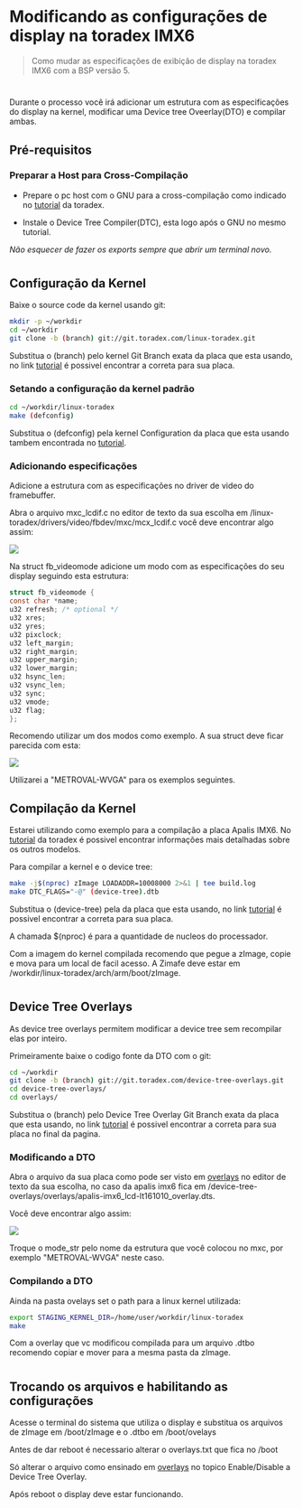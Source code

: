 # Modificando as configurações de display na toradex IMX6
> Como mudar as especificações de exibição de display na toradex IMX6 com a BSP versão 5.
#

Durante o processo você irá adicionar um estrutura com as especificações do display na kernel, modificar uma Device tree Oveerlay(DTO) e compilar ambas.

## Pré-requisitos

### Preparar a Host para Cross-Compilação

-   Prepare o pc host com o GNU para a cross-compilação como indicado no [tutorial] da toradex. 

-   Instale o Device Tree Compiler(DTC), esta logo após o GNU no mesmo tutorial.

_Não esquecer de fazer os exports sempre que abrir um terminal novo._

#

## Configuração da Kernel
Baixe o source code da kernel usando git:

```bash
mkdir -p ~/workdir
cd ~/workdir
git clone -b (branch) git://git.toradex.com/linux-toradex.git
```

Substitua o (branch) pelo kernel Git Branch exata da placa que esta usando, no link [tutorial] é possivel encontrar a correta para sua placa.

### Setando a configuração da kernel padrão
```bash
cd ~/workdir/linux-toradex
make (defconfig)
```
Substitua o (defconfig) pela kernel Configuration da placa que esta usando tambem encontrada no [tutorial].

### Adicionando especificações

Adicione a estrutura com as especificações no driver de video do framebuffer. 

Abra o arquivo mxc_lcdif.c no editor de texto da sua escolha em /linux-toradex/drivers/video/fbdev/mxc/mcx_lcdif.c você deve encontrar algo assim:

![](./mxc_lcdif.png)

Na struct fb_videomode adicione um modo com as especificações do seu display seguindo esta estrutura:

```c
struct fb_videomode {
const char *name;
u32 refresh; /* optional */
u32 xres;
u32 yres;
u32 pixclock;
u32 left_margin;
u32 right_margin;
u32 upper_margin;
u32 lower_margin;
u32 hsync_len;
u32 vsync_len;
u32 sync;
u32 vmode;
u32 flag;
};
```

Recomendo utilizar um dos modos como exemplo. A sua struct deve ficar parecida com esta:

![](esp_ex.png)

Utilizarei a "METROVAL-WVGA" para os exemplos seguintes.
## Compilação da Kernel

Estarei utilizando como exemplo para a compilação a placa Apalis IMX6. No [tutorial] da toradex é possivel encontrar informações mais detalhadas sobre os outros modelos.

Para compilar a kernel e o device tree:

```bash
make -j$(nproc) zImage LOADADDR=10008000 2>&1 | tee build.log
make DTC_FLAGS="-@" (device-tree).dtb
```

Substitua o (device-tree) pela da placa que esta usando, no link [tutorial] é possivel encontrar a correta para sua placa.

A chamada $(nproc) é para a quantidade de nucleos do processador.

Com a imagem do kernel compilada recomendo que pegue a zImage, copie e mova para um local de facil acesso. A Zimafe deve estar em /workdir/linux-toradex/arch/arm/boot/zImage.
#
## Device Tree Overlays

As device tree overlays permitem modificar a device tree sem recompilar elas por inteiro.

Primeiramente baixe o codigo fonte da DTO com o git:
```bash
cd ~/workdir
git clone -b (branch) git://git.toradex.com/device-tree-overlays.git
cd device-tree-overlays/
cd overlays/
```
Substitua o (branch) pelo Device Tree Overlay Git Branch exata da placa que esta usando, no link [tutorial] é possivel encontrar a correta para sua placa no final da pagina.

### Modificando a DTO

Abra o arquivo da sua placa como pode ser visto em [overlays] no editor de texto da sua escolha, no caso da apalis imx6 fica em /device-tree-overlays/overlays/apalis-imx6_lcd-lt161010_overlay.dts. 

Você deve encontrar algo assim:

![](DTO.png)

Troque o mode_str pelo nome da estrutura que você colocou no mxc, por exemplo "METROVAL-WVGA" neste caso.

### Compilando a DTO

Ainda na pasta ovelays set o path para a linux kernel utilizada:
```bash
export STAGING_KERNEL_DIR=/home/user/workdir/linux-toradex
make
```
Com a overlay que vc modificou compilada para um arquivo .dtbo recomendo copiar e mover para a mesma pasta da zImage.

#

## Trocando os arquivos e habilitando as configurações

Acesse o terminal do sistema que utiliza o display e substitua os arquivos de zImage em /boot/zImage e o .dtbo em /boot/ovelays

Antes de dar reboot é necessario alterar o overlays.txt que fica no /boot

Só alterar o arquivo como ensinado em [overlays] no topico Enable/Disable a Device Tree Overlay.

Após reboot o display deve estar funcionando.


[tutorial]: https://developer.toradex.com/linux-bsp/5.0/os-development/build-u-boot-and-linux-kernel-from-source-code/#32bitarm

[overlays]: https://developer.toradex.com/linux-bsp/5.0/os-development/build-yocto/device-tree-overlays-linux/#deploying-a-device-tree-overlay
